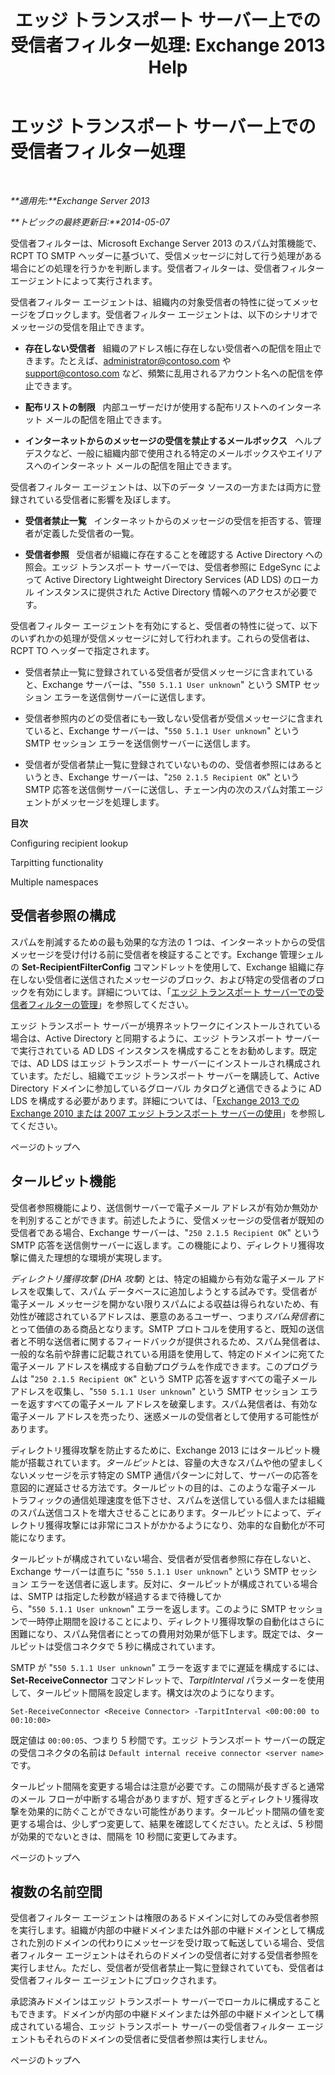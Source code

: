 ﻿---
title: 'エッジ トランスポート サーバー上での受信者フィルター処理: Exchange 2013 Help'
TOCTitle: エッジ トランスポート サーバー上での受信者フィルター処理
ms:assetid: 994eefd9-3903-41e6-a882-1e333d6d2d18
ms:mtpsurl: https://technet.microsoft.com/ja-jp/library/Bb123891(v=EXCHG.150)
ms:contentKeyID: 49896384
ms.date: 05/23/2018
mtps_version: v=EXCHG.150
ms.translationtype: MT
---

# エッジ トランスポート サーバー上での受信者フィルター処理

 

_**適用先:**Exchange Server 2013_

_**トピックの最終更新日:**2014-05-07_

受信者フィルターは、Microsoft Exchange Server 2013 のスパム対策機能で、RCPT TO SMTP ヘッダーに基づいて、受信メッセージに対して行う処理がある場合にどの処理を行うかを判断します。受信者フィルターは、受信者フィルター エージェントによって実行されます。

受信者フィルター エージェントは、組織内の対象受信者の特性に従ってメッセージをブロックします。受信者フィルター エージェントは、以下のシナリオでメッセージの受信を阻止できます。

  - **存在しない受信者**   組織のアドレス帳に存在しない受信者への配信を阻止できます。たとえば、administrator@contoso.com や support@contoso.com など、頻繁に乱用されるアカウント名への配信を停止できます。

  - **配布リストの制限**   内部ユーザーだけが使用する配布リストへのインターネット メールの配信を阻止できます。

  - **インターネットからのメッセージの受信を禁止するメールボックス**   ヘルプデスクなど、一般に組織内部で使用される特定のメールボックスやエイリアスへのインターネット メールの配信を阻止できます。

受信者フィルター エージェントは、以下のデータ ソースの一方または両方に登録されている受信者に影響を及ぼします。

  - **受信者禁止一覧**   インターネットからのメッセージの受信を拒否する、管理者が定義した受信者の一覧。

  - **受信者参照**   受信者が組織に存在することを確認する Active Directory への照会。エッジ トランスポート サーバーでは、受信者参照に EdgeSync によって Active Directory Lightweight Directory Services (AD LDS) のローカル インスタンスに提供された Active Directory 情報へのアクセスが必要です。

受信者フィルター エージェントを有効にすると、受信者の特性に従って、以下のいずれかの処理が受信メッセージに対して行われます。これらの受信者は、RCPT TO ヘッダーで指定されます。

  - 受信者禁止一覧に登録されている受信者が受信メッセージに含まれていると、Exchange サーバーは、"`550 5.1.1 User unknown`" という SMTP セッション エラーを送信側サーバーに送信します。

  - 受信者参照内のどの受信者にも一致しない受信者が受信メッセージに含まれていると、Exchange サーバーは、"`550 5.1.1 User unknown`" という SMTP セッション エラーを送信側サーバーに送信します。

  - 受信者が受信者禁止一覧に登録されていないものの、受信者参照にはあるというとき、Exchange サーバーは、"`250 2.1.5 Recipient OK`" という SMTP 応答を送信側サーバーに送信し、チェーン内の次のスパム対策エージェントがメッセージを処理します。

**目次**

Configuring recipient lookup

Tarpitting functionality

Multiple namespaces

## 受信者参照の構成

スパムを削減するための最も効果的な方法の 1 つは、インターネットからの受信メッセージを受け付ける前に受信者を検証することです。Exchange 管理シェルの **Set-RecipientFilterConfig** コマンドレットを使用して、Exchange 組織に存在しない受信者に送信されたメッセージのブロック、および特定の受信者のブロックを有効にします。詳細については、「[エッジ トランスポート サーバーでの受信者フィルターの管理](manage-recipient-filtering-on-edge-transport-servers-exchange-2013-help.md)」を参照してください。

エッジ トランスポート サーバーが境界ネットワークにインストールされている場合は、Active Directory と同期するように、エッジ トランスポート サーバーで実行されている AD LDS インスタンスを構成することをお勧めします。既定では、AD LDS はエッジ トランスポート サーバーにインストールされ構成されています。ただし、組織でエッジ トランスポート サーバーを購読して、Active Directory ドメインに参加しているグローバル カタログと通信できるように AD LDS を構成する必要があります。詳細については、「[Exchange 2013 での Exchange 2010 または 2007 エッジ トランスポート サーバーの使用](use-an-exchange-2010-or-2007-edge-transport-server-in-exchange-2013-exchange-2013-help.md)」を参照してください。

ページのトップへ

## タールピット機能

受信者参照機能により、送信側サーバーで電子メール アドレスが有効か無効かを判別することができます。前述したように、受信メッセージの受信者が既知の受信者である場合、Exchange サーバーは、"`250 2.1.5 Recipient OK`" という SMTP 応答を送信側サーバーに返します。この機能により、ディレクトリ獲得攻撃に備えた理想的な環境が実現します。

*ディレクトリ獲得攻撃 (DHA 攻撃)* とは、特定の組織から有効な電子メール アドレスを収集して、スパム データベースに追加しようとする試みです。受信者が電子メール メッセージを開かない限りスパムによる収益は得られないため、有効性が確認されているアドレスは、悪意のあるユーザー、つまり*スパム発信者*にとって価値のある商品となります。SMTP プロトコルを使用すると、既知の送信者と不明な送信者に関するフィードバックが提供されるため、スパム発信者は、一般的な名前や辞書に記載されている用語を使用して、特定のドメインに宛てた電子メール アドレスを構成する自動プログラムを作成できます。このプログラムは "`250 2.1.5 Recipient OK`" という SMTP 応答を返すすべての電子メール アドレスを収集し、"`550 5.1.1 User unknown`" という SMTP セッション エラーを返すすべての電子メール アドレスを破棄します。スパム発信者は、有効な電子メール アドレスを売ったり、迷惑メールの受信者として使用する可能性があります。

ディレクトリ獲得攻撃を防止するために、Exchange 2013 にはタールピット機能が搭載されています。*タールピット*とは、容量の大きなスパムや他の望ましくないメッセージを示す特定の SMTP 通信パターンに対して、サーバーの応答を意図的に遅延させる方法です。タールピットの目的は、このような電子メール トラフィックの通信処理速度を低下させ、スパムを送信している個人または組織のスパム送信コストを増大させることにあります。タールピットによって、ディレクトリ獲得攻撃には非常にコストがかかるようになり、効率的な自動化が不可能になります。

タールピットが構成されていない場合、受信者が受信者参照に存在しないと、Exchange サーバーは直ちに "`550 5.1.1 User unknown`" という SMTP セッション エラーを送信者に返します。反対に、タールピットが構成されている場合は、SMTP は指定した秒数が経過するまで待機してから、"`550 5.1.1 User unknown`" エラーを返します。このように SMTP セッションで一時停止期間を設けることにより、ディレクトリ獲得攻撃の自動化はさらに困難になり、スパム発信者にとっての費用対効果が低下します。既定では、タールピットは受信コネクタで 5 秒に構成されています。

SMTP が "`550 5.1.1 User unknown`" エラーを返すまでに遅延を構成するには、**Set-ReceiveConnector** コマンドレットで、*TarpitInterval* パラメーターを使用して、タールピット間隔を設定します。構文は次のようになります。

    Set-ReceiveConnector <Receive Connector> -TarpitInterval <00:00:00 to 00:10:00>

既定値は `00:00:05`、つまり 5 秒間です。エッジ トランスポート サーバーの既定の受信コネクタの名前は `Default internal receive connector <server name>` です。

タールピット間隔を変更する場合は注意が必要です。この間隔が長すぎると通常のメール フローが中断する場合がありますが、短すぎるとディレクトリ獲得攻撃を効果的に防ぐことができない可能性があります。タールピット間隔の値を変更する場合は、少しずつ変更して、結果を確認してください。たとえば、5 秒間が効果的でないときは、間隔を 10 秒間に変更してみます。

ページのトップへ

## 複数の名前空間

受信者フィルター エージェントは権限のあるドメインに対してのみ受信者参照を実行します。組織が内部の中継ドメインまたは外部の中継ドメインとして構成された別のドメインの代わりにメッセージを受け取って転送している場合、受信者フィルター エージェントはそれらのドメインの受信者に対する受信者参照を実行しません。ただし、受信者が受信者禁止一覧に登録されていても、受信者は受信者フィルター エージェントにブロックされます。

承認済みドメインはエッジ トランスポート サーバーでローカルに構成することもできます。ドメインが内部の中継ドメインまたは外部の中継ドメインとして構成されている場合、エッジ トランスポート サーバーの受信者フィルター エージェントもそれらのドメインの受信者に受信者参照は実行しません。

ページのトップへ

